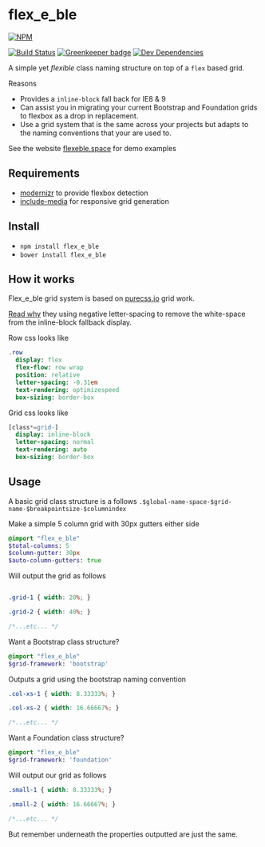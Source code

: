 # flex_e_ble

[![NPM](https://nodei.co/npm/flex_e_ble.png)](https://npmjs.org/package/flex_e_ble)

[![Build Status](https://travis-ci.org/jackmcpickle/flex_e_ble.svg?branch=master)](https://travis-ci.org/jackmcpickle/flex_e_ble) [![Greenkeeper badge](https://badges.greenkeeper.io/jackmcpickle/flex_e_ble.svg)](https://greenkeeper.io/) [![Dev Dependencies](https://david-dm.org/jackmcpickle/flex_e_ble/dev-status.svg)](https://david-dm.org/jackmcpickle/flex_e_ble?type=dev&view=list)

A simple yet *flexible* class naming structure on top of a `flex` based grid.

Reasons
* Provides a `inline-block` fall back for IE8 & 9
* Can assist you in migrating your current Bootstrap and Foundation grids to flexbox as a drop in replacement.
* Use a grid system that is the same across your projects but adapts to the naming conventions that your are used to.

See the website [flexeble.space](https://flexeble.space/) for demo examples

## Requirements

* [modernizr](https://modernizr.com/download?flexbox-setclasses-shiv) to provide flexbox detection
* [include-media](https://github.com/eduardoboucas/include-media) for responsive grid generation

## Install

* `npm install flex_e_ble`
* `bower install flex_e_ble`

## How it works

Flex_e_ble grid system is based on [purecss.io](http://purecss.io/) grid work.

[Read why](http://purecss.io/grids/#using-grids-with-custom-fonts) they using negative letter-spacing to remove the white-space from the inline-block fallback display.

Row css looks like
```sass
.row
  display: flex
  flex-flow: row wrap
  position: relative
  letter-spacing: -0.31em
  text-rendering: optimizespeed
  box-sizing: border-box

```

Grid css looks like
```sass
[class*=grid-]
  display: inline-block
  letter-spacing: normal
  text-rendering: auto
  box-sizing: border-box
```

## Usage

A basic grid class structure is a follows ```.$global-name-space-$grid-name-$breakpointsize-$columnindex```


Make a simple 5 column grid with 30px gutters either side
```sass
@import "flex_e_ble"
$total-columns: 5
$column-gutter: 30px
$auto-column-gutters: true
```

Will output the grid as follows

```css

.grid-1 { width: 20%; }

.grid-2 { width: 40%; }

/*...etc... */

```


Want a Bootstrap class structure?
```sass
@import "flex_e_ble"
$grid-framework: 'bootstrap'
```

Outputs a grid using the bootstrap naming convention
```css
.col-xs-1 { width: 8.33333%; }

.col-xs-2 { width: 16.66667%; }

/*...etc... */
```

Want a Foundation class structure?
```sass
@import "flex_e_ble"
$grid-framework: 'foundation'
```

Will output our grid as follows
```css
.small-1 { width: 8.33333%; }

.small-2 { width: 16.66667%; }

/*...etc... */
```

But remember underneath the properties outputted are just the same.
